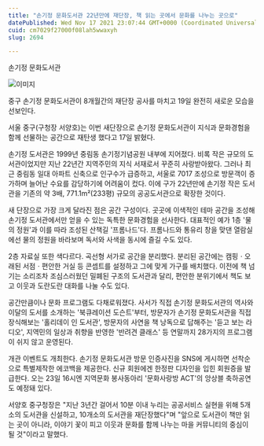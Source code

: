 ```yaml
---
title: "손기정 문화도서관 22년만에 재단장, 책 읽는 곳에서 문화를 나누는 곳으로"
datePublished: Wed Nov 17 2021 23:07:44 GMT+0000 (Coordinated Universal Time)
cuid: cm7029f27000f08lah5wwaxyh
slug: 2694

---
```



손기정 문화도서관

![이미지](https://cdn.hashnode.com/res/hashnode/image/upload/v1739252882996/effb6fe7-5714-4350-a453-a9ad10ca0342.png)

중구 손기정 문화도서관이 8개월간의 재단장 공사를 마치고 19일 완전히 새로운 모습을 선보인다.

서울 중구(구청장 서양호)는 이번 새단장으로 손기정 문화도서관이 지식과 문화경험을 함께 선물하는 공간으로 재탄생 했다고 17일 밝혔다.

손기정 도서관은 1999년 중림동 손기정기념공원 내부에 지어졌다. 비록 작은 규모의 도서관이었지만 지난 22년간 지역주민의 지식 서재로서 꾸준히 사랑받아왔다. 그러나 최근 중림동 일대 아파트 신축으로 인구수가 급증하고, 서울로 7017 조성으로 방문객이 증가하며 늘어난 수요를 감당하기에 어려움이 컸다. 이에 구가 22년만에 손기정 작은 도서관을 기존의 약 3배, 771.1m²(233평) 규모의 공공도서관으로 확장한 것이다.

새 단장으로 가장 크게 달라진 점은 공간 구성이다. 곳곳에 이색적인 테마 공간을 조성해 손기정 도서관에서만 얻을 수 있는 독특한 문화경험을 선사한다. 대표적인 예가 1층 '물의 정원'과 이를 따라 조성된 산책길 '프롬나드'다. 프롬나드와 통유리 창을 맞댄 열람실에선 물의 정원을 바라보며 독서와 사색을 동시에 즐길 수도 있다.

2층 자료실 또한 색다르다. 곡선형 서가로 공간을 분리했다. 분리된 공간에는 캠핑ㆍ오래된 서점ㆍ편안한 거실 등 콘셉트를 설정하고 그에 맞게 가구를 배치했다. 이전에 책 넘기는 소리조차 조심스러웠던 밀폐된 구조의 도서관과 달리, 편안한 분위기에서 책도 보고 이웃과 도란도란 대화를 나눌 수도 있다.

공간만큼이나 문화 프로그램도 다채로워졌다. 사서가 직접 손기정 문화도서관의 역사와 이달의 도서를 소개하는 '북큐레이션 도슨트'부터, 방문자가 손기정 문화도서관을 직접 장식해보는 '홀리데이 인 도서관', 방문자의 사연을 책 낭독으로 답해주는 '듣고 보는 라디오', 지역민의 일상과 취향을 반영한 '반려견 클래스' 등 연말까지 28가지의 프로그램이 쉬지 않고 운영된다.

개관 이벤트도 개최한다. 손기정 문화도서관 방문 인증사진을 SNS에 게시하면 선착순으로 특별제작한 에코백을 제공한다. 신규 회원에겐 한정판 디자인을 입힌 회원증을 발급한다. 오는 23일 16시엔 지역문화 봉사동아리 '문화사랑방 ACT'의 앙상블 축하공연도 예정돼 있다.

서양호 중구청장은 "지난 3년간 걸어서 10분 이내 누리는 공공서비스 실현을 위해 5개소의 도서관을 신설하고, 10개소의 도서관을 재단장했다"며 "앞으로 도서관이 책만 읽는 곳이 아니라, 이야기 꽃이 피고 이웃과 문화를 함께 나누는 마을 커뮤니티의 중심이 될 것"이라고 말했다.